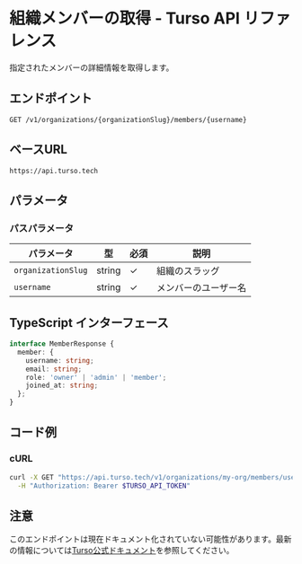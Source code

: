 # 組織メンバーの取得 - Turso API リファレンス

指定されたメンバーの詳細情報を取得します。

## エンドポイント

```
GET /v1/organizations/{organizationSlug}/members/{username}
```

## ベースURL

```
https://api.turso.tech
```

## パラメータ

### パスパラメータ

| パラメータ | 型 | 必須 | 説明 |
|-----------|-----|------|------|
| `organizationSlug` | string | ✓ | 組織のスラッグ |
| `username` | string | ✓ | メンバーのユーザー名 |

## TypeScript インターフェース

```typescript
interface MemberResponse {
  member: {
    username: string;
    email: string;
    role: 'owner' | 'admin' | 'member';
    joined_at: string;
  };
}
```

## コード例

### cURL

```bash
curl -X GET "https://api.turso.tech/v1/organizations/my-org/members/username" \
  -H "Authorization: Bearer $TURSO_API_TOKEN"
```

## 注意

このエンドポイントは現在ドキュメント化されていない可能性があります。最新の情報については[Turso公式ドキュメント](https://docs.turso.tech)を参照してください。

